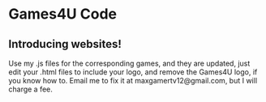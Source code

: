 <h1>Games4U Code</h1>
<h2>Introducing websites!</h2>
Use my .js files for the corresponding games, and they are updated, just edit your .html files to include your logo, and remove the Games4U logo, if you know how to. Email me to fix it at maxgamertv12@gmail.com, but I will charge a fee.
